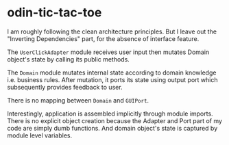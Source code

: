 # odin-tic-tac-toe

I am roughly following the clean architecture principles. But I leave out
the "Inverting Dependencies" part, for the absence of interface feature.

The `UserClickAdapter` module receives user input then
mutates Domain object's state by calling its public methods.

The `Domain` module mutates internal state
according to domain knowledge i.e. business rules.
After mutation, it ports its state using output port which
subsequently provides feedback to user.

There is no mapping between `Domain` and `GUIPort`.

Interestingly, application is assembled implicitly through module imports.
There is no explicit object creation because the Adapter and Port part of my code
are simply dumb functions. And domain object's state is captured by module level variables. 
